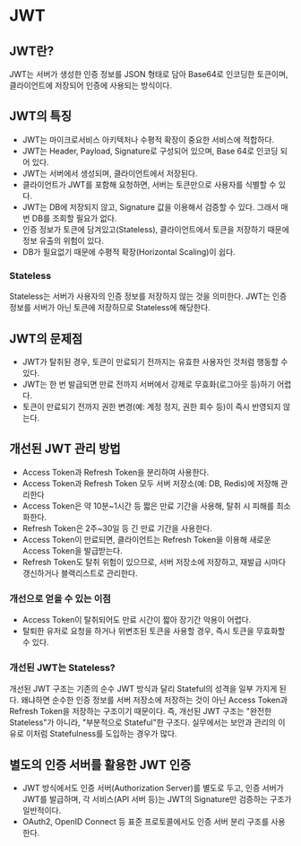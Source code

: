# JWT

## JWT란?

JWT는 서버가 생성한 인증 정보를 JSON 형태로 담아 Base64로 인코딩한 토큰이며, 클라이언트에 저장되어 인증에 사용되는 방식이다.

## JWT의 특징

* JWT는 마이크로서비스 아키텍처나 수평적 확장이 중요한 서비스에 적합하다.
* JWT는 Header, Payload, Signature로 구성되어 있으며, Base 64로 인코딩 되어 있다.
* JWT는 서버에서 생성되며, 클라이언트에서 저장된다.
* 클라이언트가 JWT를 포함해 요청하면, 서버는 토큰만으로 사용자를 식별할 수 있다.
* JWT는 DB에 저장되지 않고, Signature 값을 이용해서 검증할 수 있다. 그래서 매번 DB를 조회할 필요가 없다.
* 인증 정보가 토큰에 담겨있고(Stateless), 클라이언트에서 토큰을 저장하기 때문에 정보 유출의 위험이 있다.
* DB가 필요없기 때문에 수평적 확장(Horizontal Scaling)이 쉽다.

### Stateless

Stateless는 서버가 사용자의 인증 정보를 저장하지 않는 것을 의미한다.
JWT는 인증 정보를 서버가 아닌 토큰에 저장하므로 Stateless에 해당한다.

## JWT의 문제점

* JWT가 탈취된 경우, 토큰이 만료되기 전까지는 유효한 사용자인 것처럼 행동할 수 있다.
* JWT는 한 번 발급되면 만료 전까지 서버에서 강제로 무효화(로그아웃 등)하기 어렵다.
* 토큰이 만료되기 전까지 권한 변경(예: 계정 정지, 권한 회수 등)이 즉시 반영되지 않는다.

## 개선된 JWT 관리 방법

* Access Token과 Refresh Token을 분리하여 사용한다.
* Access Token과 Refresh Token 모두 서버 저장소(예: DB, Redis)에 저장해 관리한다
* Access Token은 약 10분~1시간 등 짧은 만료 기간을 사용해, 탈취 시 피해를 최소화한다.
* Refresh Token은 2주~30일 등 긴 만료 기간을 사용한다.
* Access Token이 만료되면, 클라이언트는 Refresh Token을 이용해 새로운 Access Token을 발급받는다.
* Refresh Token도 탈취 위험이 있으므로, 서버 저장소에 저장하고, 재발급 시마다 갱신하거나 블랙리스트로 관리한다.

### 개선으로 얻을 수 있는 이점

* Access Token이 탈취되어도 만료 시간이 짧아 장기간 악용이 어렵다.
* 탈퇴한 유저로 요청을 하거나 위변조된 토큰을 사용할 경우, 즉시 토큰을 무효화할 수 있다.

### 개선된 JWT는 Stateless?

개선된 JWT 구조는 기존의 순수 JWT 방식과 달리 Stateful의 성격을 일부 가지게 된다.
왜냐하면 순수한 인증 정보를 서버 저장소에 저장하는 것이 아닌 Access Token과 Refresh Token을 저장하는 구조이기 때문이다.
즉, 개선된 JWT 구조는 "완전한 Stateless"가 아니라, "부분적으로 Stateful"한 구조다.
실무에서는 보안과 관리의 이유로 이처럼 Statefulness를 도입하는 경우가 많다.

## 별도의 인증 서버를 활용한 JWT 인증

* JWT 방식에서도 인증 서버(Authorization Server)를 별도로 두고, 인증 서버가 JWT를 발급하며, 각 서비스(API 서버 등)는 JWT의 Signature만 검증하는 구조가 일반적이다.
* OAuth2, OpenID Connect 등 표준 프로토콜에서도 인증 서버 분리 구조를 사용한다.
